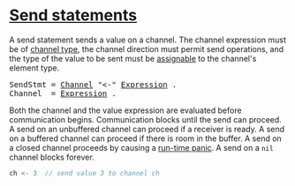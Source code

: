 # [Send statements](#send-statements)

A send statement sends a value on a channel. The channel expression must be of [channel type](/Types/channel_types.html), the channel direction must permit send operations, and the type of the value to be sent must be [assignable](/Properties%20of%20types%20and%20values/assignability.html) to the channel's element type.

<pre>
<a id="SendStmt">SendStmt</a> = <a href="#Channel">Channel</a> "&lt;-" <a href="/Expressions/operators.html#Expression">Expression</a> .
<a id="Channel">Channel</a>  = <a href="/Expressions/operators.html#Expression">Expression</a> .
</pre>

Both the channel and the value expression are evaluated before communication begins. Communication blocks until the send can proceed. A send on an unbuffered channel can proceed if a receiver is ready. A send on a buffered channel can proceed if there is room in the buffer. A send on a closed channel proceeds by causing a [run-time panic](/Run-time%20panics/). A send on a `nil` channel blocks forever.

```go
ch <- 3  // send value 3 to channel ch
```
